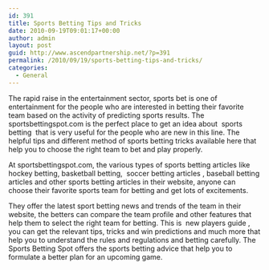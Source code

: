 ```yaml
---
id: 391
title: Sports Betting Tips and Tricks
date: 2010-09-19T09:01:17+00:00
author: admin
layout: post
guid: http://www.ascendpartnership.net/?p=391
permalink: /2010/09/19/sports-betting-tips-and-tricks/
categories:
  - General
---
```

The rapid raise in the entertainment sector, sports bet is one of entertainment for the people who are interested in betting their favorite team based on the activity of predicting sports results. The sportsbettingspot.com is the perfect place to get an idea about &nbsp;sports betting&nbsp; that is very useful for the people who are new in this line. The helpful tips and different method of sports betting tricks available here that help you to choose the right team to bet and play properly.

At sportsbettingspot.com, the various types of sports betting articles like hockey betting, basketball betting, &nbsp;soccer betting articles&nbsp;, baseball betting articles and other sports betting articles in their website, anyone can choose their favorite sports team for betting and get lots of excitements.

They offer the latest sport betting news and trends of the team in their website, the betters can compare the team profile and other features that help them to select the right team for betting. This is &nbsp;new players guide&nbsp;, you can get the relevant tips, tricks and win predictions and much more that help you to understand the rules and regulations and betting carefully. The Sports Betting Spot offers the sports betting advice that help you to formulate a better plan for an upcoming game.